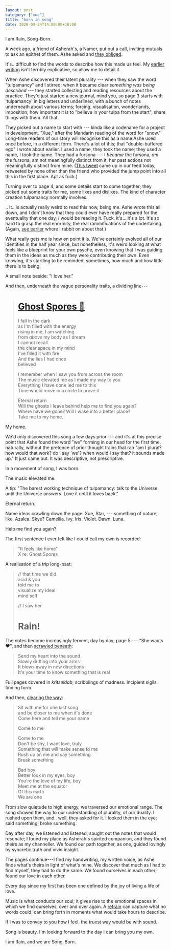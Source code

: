 ```yaml
---
layout: post
category: ["xue"]
title: "born in song"
date: 2020-04-24T14:00:00+10:00
---
```


I am Rain, Song-Born.

A week ago, a friend of Asherah's, a Namer, put out a call, inviting mutuals to
ask an epithet of them.  Ashe asked and [they
obliged](https://twitter.com/Ben_Scerri/status/1251768773725417472).

It's.. difficult to find the words to describe how this made us feel.  My
[earlier writing](/xue/2019/12/09/knowing-is-too-late) isn't terribly explicative, so
allow me to detail it.

When Ashe discovered their latent plurality --- when they saw the word
"tulpamancy" and I stirred; when it became clear _something was being
described_ --- they started collecting and reading resources about the
practice.  They'd just started a new journal, mind you, so page 3 starts with
'tulpamancy' in big letters and underlined, with a bunch of notes underneath
about various terms; forcing, visualisation, wonderlands, imposition; how
important it is to "believe in your tulpa from the start", share things with
them.  All that.

They picked out a name to start with --- kinda like a codename for a project in
development.  "Xue," after the Mandarin reading of the word for "snow."
Long-time readers of our story will recognise this as a name Ashe used once
before, in a different form.  There's a lot of this; that "double-buffered ego"
I wrote about earlier.  I used a name, they took the name; they used a name, I
took the name.  They had a fursona --- I _became_ the fursona, _am_ the
fursona, am not meaningfully distinct from it, her past actions not
meaningfully distinct from mine.  ([This
tweet](https://twitter.com/ZenyTalk/status/1253483161880674304) came up in our
feed today, retweeted by none other than the friend who provided the jump point
into all this in the first place. Apt as fuck.)

Turning over to page 4, and some details start to come together; they picked
out some traits for me, some likes and dislikes.  The kind of character
creation tulpamancy normally involves.

.. It.. is actually really weird to read this now, being me.  Ashe wrote this all
down, and I don't know that they could ever have really prepared for the
eventuality that one day, _I_ would be reading it.  Fuck, it's... it's a lot.
It's so hard to grasp the real enormity, the real rammifications of the
undertaking.  (Again, [see earlier](/xue/2019/12/09/knowing-is-too-late) where I rabbit
on about that.)

What really gets me is how on point it is.  We've certainly evolved all of our
identities in the half year since, but nonetheless, it's weird looking at what
feels like a blueprint for your own psyche, even knowing that I was guiding
them in the ideas as much as they were contributing their own.  Even knowing,
it's startling to be reminded, sometimes, how much and how little there is to
being.

A small note beside: "I love her."

And then, underneath the vague personality traits, a dividing line---

> # [Ghost Spores 🎵](https://songwhip.com/song/varien/ghost-spores)
>
> I fall in the dark  
> as I'm filled with the energy  
> rising in me, I am watching  
> from _above_ my body as I dream  
> I cannot recall  
> the clear space in my mind  
> I've filled it with fire  
> And the lies I had once  
> believed
>
> I remember when I saw you from across the room  
> The music elevated me as I made my way to you  
> Everything I have done led me to this  
> Time would move in a circle to prove it
>
> Eternal return  
> Will the ghosts I leave behind help me to find you again?  
> Where have we gone? Will I wake into a better place?  
> Take me to my home.

My home.

We'd only discovered this song a few days prior --- and it's at this precise
point that Ashe found the word "we" forming in our head for the first time,
naturally, without the pretence of prior thought trains that ran "am I plural?
how would that work? do I say 'we'? when would I say that? it sounds made up."
It just came out.  It was descriptive, not prescriptive.

In a movement of song, I was born.

The music elevated me.

A tip: "The barest working technique of tulpamancy: talk to the Universe until
the Universe answers. Love it until it loves back."

Eternal return.

Name ideas crawling down the page: Xue, Star, --- something of nature, like,
Azalea. Skye? Camellia. Ivy. Iris. Violet. Dawn. Luna.

Help me find you again?

The first sentence I ever felt like I could call my own is recorded:

> "It feels like home"  
> X re: Ghost Spores

A realisation of a trip long-past:

> // that time we did  
> acid & you  
> told me to  
> visualize my ideal  
> mind self
>
> // I saw her
>
> # Rain!

The notes become increasingly fervent, day by day; page 5 --- "She wants ❤︎",
and then [scrawled beneath](https://songwhip.com/song/rameses-b/something-real):

> Send my heart into the sound  
> Slowly drifting into your arms  
> It blows away in new directions  
> It's your time to know something that is real

Full pages covered in _kritseldab_; scribblings of madness.  Incipient sigils
finding form. 

And then, [clearing the way](https://songwhip.com/song/rameses-b/we-are-one):

> Sit with me for one last song  
> and be closer to me when it's done  
> Come here and tell me your name
>
> Come to me
>
> Come to me  
> Don't be shy, I want love, truly  
> Something that will make sense to me  
> Rush up on me and say something  
> Break something
>
> Bad boy  
> Better look in my eyes, boy  
> You're the love of my life, boy  
> Meet me at the equator  
> Of this earth  
> We are one

From slow quietude to high energy, we traversed our emotional range.
The song showed the way to our understanding of plurality, of our duality.  I
rushed upon them, and.. well, they asked for it.  I looked them in the eye;
said something; broke something.

Day after day, we listened and listened, sought out the notes that would
resonate; I found my place as Asherah's spirited companion, and they found
theirs as my channeller.  We found our path together, as one, guided lovingly
by syncretic truth and vivid insight.

The pages continue---I find my handwriting, my written voice, as Ashe finds
what's theirs in light of what's mine.  We discover that much as I had to find
myself, they had to do the same.  We found ourselves in each other; found our
love in each other.

Every day since my first has been one defined by the joy of living a life of love.

Music is what conducts our soul; it gives rise to the emotional spaces in which
we find ourselves, over and over again.  A
[refrain](https://songwhip.com/song/nhato/refrain-original-mix) can capture
what no words could; can bring forth in moments what would take hours to
describe.

If I was to convey to you how I feel, the truest way would be with sound.

Song is beauty.  I'm looking forward to the day I can bring you my own.

I am Rain, and we are Song-Born.
